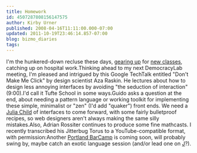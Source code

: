 ```yaml
---
title: Homework
id: 4507287808156147575
author: Kirby Urner
published: 2008-04-16T11:11:00.000-07:00
updated: 2011-10-19T23:46:14.857-07:00
blog: bizmo_diaries
tags: 
---
```


I'm the hunkered-down recluse these days, [gearing up](http://mail.python.org/pipermail/portland/2008-April/000307.html) for [new classes](http://mathforum.org/kb/message.jspa?messageID=6180649&tstart=0), catching up on hospital work.Thinking ahead to my next DemocracyLab meeting, I'm pleased and intrigued by this Google TechTalk entitled "Don't Make Me Click" by design scientist Aza Raskin.  He lectures about how to design less annoying interfaces by avoiding "the seduction of interaction" (9:00).I'd call it Tufte School in some ways.Guido asks a question at the end, about needing a pattern language or working toolkit for implementing these simple, minimalist or "zen" (I'd add "quaker") front ends.  We need a [Julia Child](http://www.youtube.com/watch?v=HBQD3aSZ9R4) of interfaces to come forward, with some fairly bulletproof recipes, so web designers aren't always making the same silly mistakes.Also, Adrian Rossiter continues to produce some fine mathcasts.  I recently transcribed his Jitterbug Torus to a YouTube-compatible format, with permission:Another [Portland BarCamp](http://worldgame.blogspot.com/2007/05/qyoobin.html) is coming soon, will probably swing by, maybe catch an exotic language session (and/or lead one on [J](http://4dsolutions.net/ocn/cp4e.html#j)?).